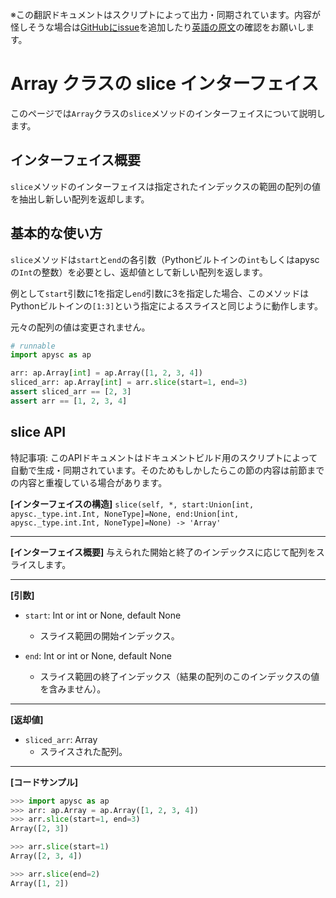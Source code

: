 <span class="inconspicuous-txt">※この翻訳ドキュメントはスクリプトによって出力・同期されています。内容が怪しそうな場合は<a href="https://github.com/simon-ritchie/apysc/issues" target="_blank">GitHubにissue</a>を追加したり[英語の原文](../en/array_slice.html)の確認をお願いします。</span>

# Array クラスの slice インターフェイス

このページでは`Array`クラスの`slice`メソッドのインターフェイスについて説明します。

## インターフェイス概要

`slice`メソッドのインターフェイスは指定されたインデックスの範囲の配列の値を抽出し新しい配列を返却します。

## 基本的な使い方

`slice`メソッドは`start`と`end`の各引数（Pythonビルトインの`int`もしくはapyscの`Int`の整数）を必要とし、返却値として新しい配列を返します。

例として`start`引数に1を指定し`end`引数に3を指定した場合、このメソッドはPythonビルトインの`[1:3]`という指定によるスライスと同じように動作します。

元々の配列の値は変更されません。

```py
# runnable
import apysc as ap

arr: ap.Array[int] = ap.Array([1, 2, 3, 4])
sliced_arr: ap.Array[int] = arr.slice(start=1, end=3)
assert sliced_arr == [2, 3]
assert arr == [1, 2, 3, 4]
```

## slice API

<span class="inconspicuous-txt">特記事項: このAPIドキュメントはドキュメントビルド用のスクリプトによって自動で生成・同期されています。そのためもしかしたらこの節の内容は前節までの内容と重複している場合があります。</span>

**[インターフェイスの構造]** `slice(self, *, start:Union[int, apysc._type.int.Int, NoneType]=None, end:Union[int, apysc._type.int.Int, NoneType]=None) -> 'Array'`<hr>

**[インターフェイス概要]** 与えられた開始と終了のインデックスに応じて配列をスライスします。<hr>

**[引数]**

- `start`: Int or int or None, default None
  - スライス範囲の開始インデックス。

- `end`: Int or int or None, default None
  - スライス範囲の終了インデックス（結果の配列のこのインデックスの値を含みません）。

<hr>

**[返却値]**

- `sliced_arr`: Array
  - スライスされた配列。

<hr>

**[コードサンプル]**

```py
>>> import apysc as ap
>>> arr: ap.Array = ap.Array([1, 2, 3, 4])
>>> arr.slice(start=1, end=3)
Array([2, 3])

>>> arr.slice(start=1)
Array([2, 3, 4])

>>> arr.slice(end=2)
Array([1, 2])
```
